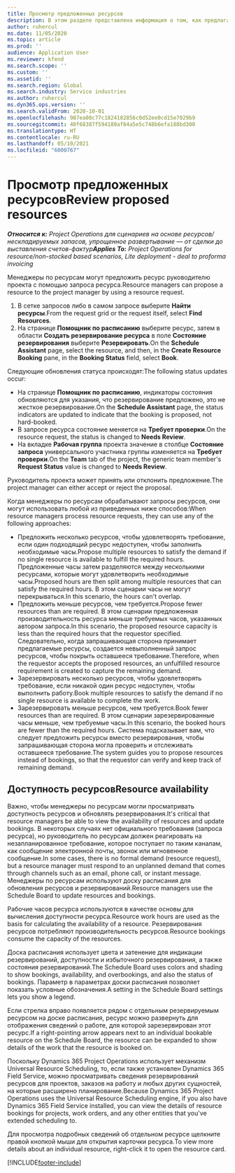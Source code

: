 ```yaml
---
title: Просмотр предложенных ресурсов
description: В этом разделе представлена информация о том, как предлагать ресурсы проекта.
author: ruhercul
ms.date: 11/05/2020
ms.topic: article
ms.prod: ''
audience: Application User
ms.reviewer: kfend
ms.search.scope: ''
ms.custom: ''
ms.assetid: ''
ms.search.region: Global
ms.search.industry: Service industries
ms.author: ruhercul
ms.dyn365.ops.version: ''
ms.search.validFrom: 2020-10-01
ms.openlocfilehash: 987ea08c77c1824182856c0d52ee0cd15e7029b9
ms.sourcegitcommit: 40f68387f594180af64a5e5c748b6efa188bd300
ms.translationtype: HT
ms.contentlocale: ru-RU
ms.lasthandoff: 05/10/2021
ms.locfileid: "6000767"
---
```

# <a name="review-proposed-resources"></a><span data-ttu-id="2a447-103">Просмотр предложенных ресурсов</span><span class="sxs-lookup"><span data-stu-id="2a447-103">Review proposed resources</span></span>

<span data-ttu-id="2a447-104">_**Относится к:** Project Operations для сценариев на основе ресурсов/нескладируемых запасов, упрощенное развертывание — от сделки до выставления счетов-фактур_</span><span class="sxs-lookup"><span data-stu-id="2a447-104">_**Applies To:** Project Operations for resource/non-stocked based scenarios, Lite deployment - deal to proforma invoicing_</span></span>

<span data-ttu-id="2a447-105">Менеджеры по ресурсам могут предложить ресурс руководителю проекта с помощью запроса ресурса.</span><span class="sxs-lookup"><span data-stu-id="2a447-105">Resource managers can propose a resource to the project manager by using a resource request.</span></span>

1. <span data-ttu-id="2a447-106">В сетке запросов либо в самом запросе выберите **Найти ресурсы**.</span><span class="sxs-lookup"><span data-stu-id="2a447-106">From the request grid or the request itself, select **Find Resources**.</span></span>
2. <span data-ttu-id="2a447-107">На странице **Помощник по расписанию** выберите ресурс, затем в области **Создать резервирование ресурса** в поле **Состояние резервирования** выберите **Резервировать**.</span><span class="sxs-lookup"><span data-stu-id="2a447-107">On the **Schedule Assistant** page, select the resource, and then, in the **Create Resource Booking** pane, in the **Booking Status** field, select **Book**.</span></span>

<span data-ttu-id="2a447-108">Следующие обновления статуса происходят:</span><span class="sxs-lookup"><span data-stu-id="2a447-108">The following status updates occur:</span></span>

- <span data-ttu-id="2a447-109">На странице **Помощник по расписанию**, индикаторы состояния обновляются для указания, что резервирование предложено, это не жесткое резервирование.</span><span class="sxs-lookup"><span data-stu-id="2a447-109">On the **Schedule Assistant** page, the status indicators are updated to indicate that the booking is proposed, not hard-booked.</span></span>
- <span data-ttu-id="2a447-110">В запросе ресурса состояние меняется на **Требует проверки**.</span><span class="sxs-lookup"><span data-stu-id="2a447-110">On the resource request, the status is changed to **Needs Review**.</span></span>
- <span data-ttu-id="2a447-111">На вкладке **Рабочая группа** проекта значение в столбце **Состояние запроса** универсального участника группы изменяется на **Требует проверки**.</span><span class="sxs-lookup"><span data-stu-id="2a447-111">On the **Team** tab of the project, the generic team member's **Request Status** value is changed to **Needs Review**.</span></span>

<span data-ttu-id="2a447-112">Руководитель проекта может принять или отклонить предложение.</span><span class="sxs-lookup"><span data-stu-id="2a447-112">The project manager can either accept or reject the proposal.</span></span>

<span data-ttu-id="2a447-113">Когда менеджеры по ресурсам обрабатывают запросы ресурсов, они могут использовать любой из приведенных ниже способов:</span><span class="sxs-lookup"><span data-stu-id="2a447-113">When resource managers process resource requests, they can use any of the following approaches:</span></span>

- <span data-ttu-id="2a447-114">Предложить несколько ресурсов, чтобы удовлетворять требование, если один подходящий ресурс недоступен, чтобы заполнить необходимые часы.</span><span class="sxs-lookup"><span data-stu-id="2a447-114">Propose multiple resources to satisfy the demand if no single resource is available to fulfill the required hours.</span></span> <span data-ttu-id="2a447-115">Предложенные часы затем разделяются между несколькими ресурсами, которые могут удовлетворить необходимые часы.</span><span class="sxs-lookup"><span data-stu-id="2a447-115">Proposed hours are then split among multiple resources that can satisfy the required hours.</span></span> <span data-ttu-id="2a447-116">В этом сценарии часы не могут перекрываться.</span><span class="sxs-lookup"><span data-stu-id="2a447-116">In this scenario, the hours can't overlap.</span></span>
- <span data-ttu-id="2a447-117">Предложить меньше ресурсов, чем требуется.</span><span class="sxs-lookup"><span data-stu-id="2a447-117">Propose fewer resources than are required.</span></span> <span data-ttu-id="2a447-118">В этом сценарии предложенная производительность ресурса меньше требуемых часов, указанных автором запроса.</span><span class="sxs-lookup"><span data-stu-id="2a447-118">In this scenario, the proposed resource capacity is less than the required hours that the requestor specified.</span></span> <span data-ttu-id="2a447-119">Следовательно, когда запрашивающая сторона принимает предлагаемые ресурсы, создается невыполненный запрос ресурсов, чтобы покрыть оставшееся требование.</span><span class="sxs-lookup"><span data-stu-id="2a447-119">Therefore, when the requestor accepts the proposed resources, an unfulfilled resource requirement is created to capture the remaining demand.</span></span>
- <span data-ttu-id="2a447-120">Зарезервировать несколько ресурсов, чтобы удовлетворять требование, если никакой один ресурс недоступен, чтобы выполнить работу.</span><span class="sxs-lookup"><span data-stu-id="2a447-120">Book multiple resources to satisfy the demand if no single resource is available to complete the work.</span></span>
- <span data-ttu-id="2a447-121">Зарезервировать меньше ресурсов, чем требуется.</span><span class="sxs-lookup"><span data-stu-id="2a447-121">Book fewer resources than are required.</span></span> <span data-ttu-id="2a447-122">В этом сценарии зарезервированные часы меньше, чем требуемые часы.</span><span class="sxs-lookup"><span data-stu-id="2a447-122">In this scenario, the booked hours are fewer than the required hours.</span></span> <span data-ttu-id="2a447-123">Система подсказывает вам, что следует предложить ресурсы вместо резервирования, чтобы запрашивающая сторона могла проверить и отслеживать оставшееся требование.</span><span class="sxs-lookup"><span data-stu-id="2a447-123">The system guides you to propose resources instead of bookings, so that the requestor can verify and keep track of remaining demand.</span></span>

## <a name="resource-availability"></a><span data-ttu-id="2a447-124">Доступность ресурсов</span><span class="sxs-lookup"><span data-stu-id="2a447-124">Resource availability</span></span>

<span data-ttu-id="2a447-125">Важно, чтобы менеджеры по ресурсам могли просматривать доступность ресурсов и обновлять резервирования.</span><span class="sxs-lookup"><span data-stu-id="2a447-125">It's critical that resource managers be able to view the availability of resources and update bookings.</span></span> <span data-ttu-id="2a447-126">В некоторых случаях нет официального требования (запроса ресурса), но руководитель по ресурсам должен реагировать на незапланированное требование, которое поступает по таким каналам, как сообщение электронной почты, звонок или мгновенное сообщение.</span><span class="sxs-lookup"><span data-stu-id="2a447-126">In some cases, there is no formal demand (resource request), but a resource manager must respond to an unplanned demand that comes through channels such as an email, phone call, or instant message.</span></span> <span data-ttu-id="2a447-127">Менеджеры по ресурсам используют доску расписания для обновления ресурсов и резервирований.</span><span class="sxs-lookup"><span data-stu-id="2a447-127">Resource managers use the Schedule Board to update resources and bookings.</span></span>

<span data-ttu-id="2a447-128">Рабочие часов ресурса используются в качестве основы для вычисления доступности ресурса.</span><span class="sxs-lookup"><span data-stu-id="2a447-128">Resource work hours are used as the basis for calculating the availability of a resource.</span></span> <span data-ttu-id="2a447-129">Резервирования ресурсов потребляют производительность ресурсов.</span><span class="sxs-lookup"><span data-stu-id="2a447-129">Resource bookings consume the capacity of the resources.</span></span>

<span data-ttu-id="2a447-130">Доска расписания использует цвета и затенение для индикации резервирований, доступности и избыточного резервирования, а также состояния резервирований.</span><span class="sxs-lookup"><span data-stu-id="2a447-130">The Schedule Board uses colors and shading to show bookings, availability, and overbookings, and also the status of bookings.</span></span> <span data-ttu-id="2a447-131">Параметр в параметрах доски расписания позволяет показать условные обозначения.</span><span class="sxs-lookup"><span data-stu-id="2a447-131">A setting in the Schedule Board settings lets you show a legend.</span></span>

<span data-ttu-id="2a447-132">Если стрелка вправо появляется рядом с отдельным резервируемым ресурсом на доске расписания, ресурс можно развернуть для отображения сведений о работе, для которой зарезервирован этот ресурс.</span><span class="sxs-lookup"><span data-stu-id="2a447-132">If a right-pointing arrow appears next to an individual bookable resource on the Schedule Board, the resource can be expanded to show details of the work that the resource is booked on.</span></span>

<span data-ttu-id="2a447-133">Поскольку Dynamics 365 Project Operations использует механизм Universal Resource Scheduling, то, если также установлен Dynamics 365 Field Service, можно просматривать сведения резервирований ресурсов для проектов, заказов на работу и любых других сущностей, на которые расширено планирование.</span><span class="sxs-lookup"><span data-stu-id="2a447-133">Because Dynamics 365 Project Operations uses the Universal Resource Scheduling engine, if you also have Dynamics 365 Field Service installed, you can view the details of resource bookings for projects, work orders, and any other entities that you've extended scheduling to.</span></span>

<span data-ttu-id="2a447-134">Для просмотра подробных сведений об отдельном ресурсе щелкните правой кнопкой мыши для открытия карточки ресурса.</span><span class="sxs-lookup"><span data-stu-id="2a447-134">To view more details about an individual resource, right-click it to open the resource card.</span></span>



[!INCLUDE[footer-include](../includes/footer-banner.md)]